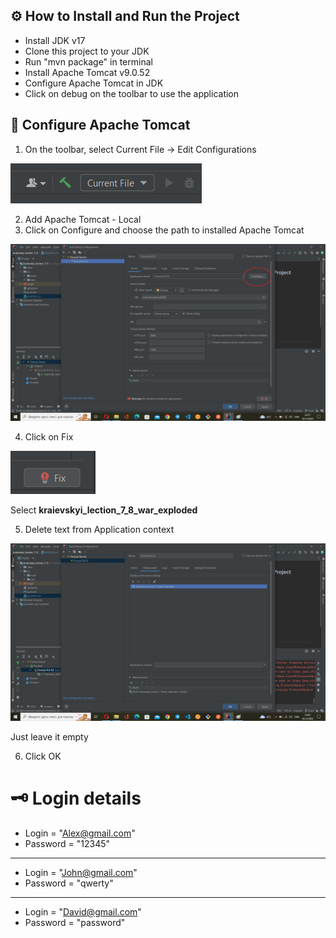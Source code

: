## ⚙ How to Install and Run the Project
* Install JDK v17
* Clone this project to your JDK
* Run "mvn package" in terminal
* Install Apache Tomcat v9.0.52
* Configure Apache Tomcat in JDK
* Click on debug on the toolbar to use the application

## 🔨 Configure Apache Tomcat
1. On the toolbar, select Current File -> Edit Configurations

![configure tomcat](img/configureTomcat.png)

2. Add Apache Tomcat - Local
3. Click on Configure and choose the path to installed Apache Tomcat

![add tomcat](img/addTomcat.png)

4. Click on Fix

![fix tomcat](img/fixTomcat.png)

Select **kraievskyi_lection_7_8_war_exploded**

5. Delete text from Application context

![delete context](img/deleteContext.png)

Just leave it empty

6. Click OK

# 🗝️ Login details

* Login = "Alex@gmail.com"
* Password = "12345"
---
* Login = "John@gmail.com"
* Password = "qwerty"
---
* Login = "David@gmail.com"
* Password = "password" 
